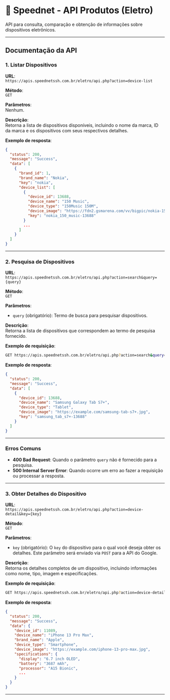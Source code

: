 # 📡 **Speednet - API Produtos (Eletro)**  

API para consulta, comparação e obtenção de informações sobre dispositivos eletrônicos.

---

## **Documentação da API**

### **1. Listar Dispositivos**

**URL**:  
`https://apis.speednetssh.com.br/eletro/api.php?action=device-list`

**Método**:  
`GET`

**Parâmetros**:  
Nenhum.

**Descrição**:  
Retorna a lista de dispositivos disponíveis, incluindo o nome da marca, ID da marca e os dispositivos com seus respectivos detalhes.

**Exemplo de resposta**:
```json
{
  "status": 200,
  "message": "Success",
  "data": [
    {
      "brand_id": 1,
      "brand_name": "Nokia",
      "key": "nokia",
      "device_list": [
        {
          "device_id": 13688,
          "device_name": "150 Music",
          "device_type": "150Music 150M",
          "device_image": "https://fdn2.gsmarena.com/vv/bigpic/nokia-150-music-2025.jpg",
          "key": "nokia_150_music-13688"
        }
        ...
      ]
    }
  ]
}
```

---

### **2. Pesquisa de Dispositivos**

**URL**:  
`https://apis.speednetssh.com.br/eletro/api.php?action=search&query={query}`

**Método**:  
`GET`

**Parâmetros**:
- `query` (obrigatório): Termo de busca para pesquisar dispositivos.

**Descrição**:  
Retorna a lista de dispositivos que correspondem ao termo de pesquisa fornecido.

**Exemplo de requisição**:
```bash
GET https://apis.speednetssh.com.br/eletro/api.php?action=search&query=Samsung%20tab%20s7+
```

**Exemplo de resposta**:
```json
{
  "status": 200,
  "message": "Success",
  "data": [
    {
      "device_id": 13688,
      "device_name": "Samsung Galaxy Tab S7+",
      "device_type": "Tablet",
      "device_image": "https://example.com/samsung-tab-s7+.jpg",
      "key": "samsung_tab_s7+-13688"
    }
  ]
}
```

---

### **Erros Comuns**

- **400 Bad Request**: Quando o parâmetro `query` não é fornecido para a pesquisa.
- **500 Internal Server Error**: Quando ocorre um erro ao fazer a requisição ou processar a resposta.

---

### **3. Obter Detalhes do Dispositivo**

**URL**:  
`https://apis.speednetssh.com.br/eletro/api.php?action=device-detail&key={key}`

**Método**:  
`GET`

**Parâmetros**:
- `key` (obrigatório): O `key` do dispositivo para o qual você deseja obter os detalhes. Este parâmetro será enviado via `POST` para a API do Google.

**Descrição**:  
Retorna os detalhes completos de um dispositivo, incluindo informações como nome, tipo, imagem e especificações.

**Exemplo de requisição**:
```bash
GET https://apis.speednetssh.com.br/eletro/api.php?action=device-detail&key=apple_iphone_13_pro_max-11089
```

**Exemplo de resposta**:
```json
{
  "status": 200,
  "message": "Success",
  "data": {
    "device_id": 11089,
    "device_name": "iPhone 13 Pro Max",
    "brand_name": "Apple",
    "device_type": "Smartphone",
    "device_image": "https://example.com/iphone-13-pro-max.jpg",
    "specifications": {
      "display": "6.7 inch OLED",
      "battery": "3687 mAh",
      "processor": "A15 Bionic",
      ...
    }
  }
}
```

---
